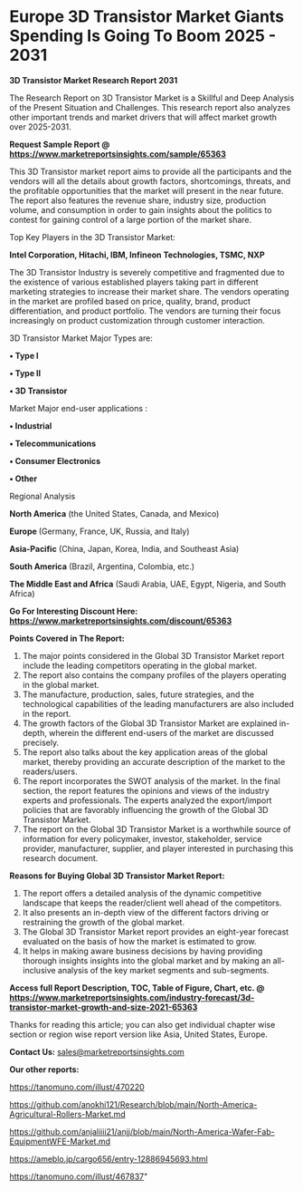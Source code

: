 # Europe 3D Transistor Market Giants Spending Is Going To Boom 2025 - 2031

<strong>3D Transistor Market Research Report 2031</strong>

The Research Report on 3D Transistor Market is a Skillful and Deep Analysis of the Present Situation and Challenges. This research report also analyzes other important trends and market drivers that will affect market growth over 2025-2031.

<strong>Request Sample Report @ <a href=https://www.marketreportsinsights.com/sample/65363>https://www.marketreportsinsights.com/sample/65363</a></strong>

This 3D Transistor market report aims to provide all the participants and the vendors will all the details about growth factors, shortcomings, threats, and the profitable opportunities that the market will present in the near future. The report also features the revenue share, industry size, production volume, and consumption in order to gain insights about the politics to contest for gaining control of a large portion of the market share.

Top Key Players in the 3D Transistor Market:

<strong>Intel Corporation, Hitachi, IBM, Infineon Technologies, TSMC, NXP</strong>

The 3D Transistor Industry is severely competitive and fragmented due to the existence of various established players taking part in different marketing strategies to increase their market share. The vendors operating in the market are profiled based on price, quality, brand, product differentiation, and product portfolio. The vendors are turning their focus increasingly on product customization through customer interaction.

3D Transistor Market Major Types are:

<strong>• Type I

• Type II

• 3D Transistor</strong>

Market Major end-user applications :

<strong>• Industrial

• Telecommunications

• Consumer Electronics

• Other</strong>

Regional Analysis

</u><strong><b>North America</b></strong> (the United States, Canada, and Mexico)

<strong><b>Europe </b></strong>(Germany, France, UK, Russia, and Italy)

<strong><b>Asia-Pacific</b></strong> (China, Japan, Korea, India, and Southeast Asia)

<strong><b>South America</b></strong> (Brazil, Argentina, Colombia, etc.)

<strong><b>The Middle East and Africa</b></strong> (Saudi Arabia, UAE, Egypt, Nigeria, and South Africa)

<strong>Go For Interesting Discount Here: <a href=https://www.marketreportsinsights.com/discount/65363>https://www.marketreportsinsights.com/discount/65363</a></strong>

<strong>Points Covered in The Report:</strong>
<ol>
  <li>The major points considered in the Global 3D Transistor Market report include the leading competitors operating in the global market.</li>
  <li>The report also contains the company profiles of the players operating in the global market.</li>
  <li>The manufacture, production, sales, future strategies, and the technological capabilities of the leading manufacturers are also included in the report.</li>
  <li>The growth factors of the Global 3D Transistor Market are explained in-depth, wherein the different end-users of the market are discussed precisely.</li>
  <li>The report also talks about the key application areas of the global market, thereby providing an accurate description of the market to the readers/users.</li>
  <li>The report incorporates the SWOT analysis of the market. In the final section, the report features the opinions and views of the industry experts and professionals. The experts analyzed the export/import policies that are favorably influencing the growth of the Global 3D Transistor Market.</li>
  <li>The report on the Global 3D Transistor Market is a worthwhile source of information for every policymaker, investor, stakeholder, service provider, manufacturer, supplier, and player interested in purchasing this research document.</li>
</ol>
<strong>Reasons for Buying Global 3D Transistor Market Report:</strong>

<ol>
  <li>The report offers a detailed analysis of the dynamic competitive landscape that keeps the reader/client well ahead of the competitors.</li>
  <li>It also presents an in-depth view of the different factors driving or restraining the growth of the global market.</li>
  <li>The Global 3D Transistor Market report provides an eight-year forecast evaluated on the basis of how the market is estimated to grow.</li>
  <li>It helps in making aware business decisions by having providing thorough insights insights into the global market and by making an all-inclusive analysis of the key market segments and sub-segments.</li>
</ol>
<strong>Access full Report Description, TOC, Table of Figure, Chart, etc. @ <a href=https://www.marketreportsinsights.com/industry-forecast/3d-transistor-market-growth-and-size-2021-65363>https://www.marketreportsinsights.com/industry-forecast/3d-transistor-market-growth-and-size-2021-65363</a></strong>


Thanks for reading this article; you can also get individual chapter wise section or region wise report version like Asia, United States, Europe.

<strong>Contact Us:</strong>
sales@marketreportsinsights.com

<strong>Our other reports:</strong>

<a href=https://tanomuno.com/illust/470220>https://tanomuno.com/illust/470220</a>

<a href=https://github.com/anokhi121/Research/blob/main/North-America-Agricultural-Rollers-Market.md>https://github.com/anokhi121/Research/blob/main/North-America-Agricultural-Rollers-Market.md</a>

<a href=https://github.com/anjaliiii21/anjj/blob/main/North-America-Wafer-Fab-EquipmentWFE-Market.md>https://github.com/anjaliiii21/anjj/blob/main/North-America-Wafer-Fab-EquipmentWFE-Market.md</a>

<a href=https://ameblo.jp/cargo656/entry-12886945693.html>https://ameblo.jp/cargo656/entry-12886945693.html</a>

<a href=https://tanomuno.com/illust/467837>https://tanomuno.com/illust/467837</a>"
